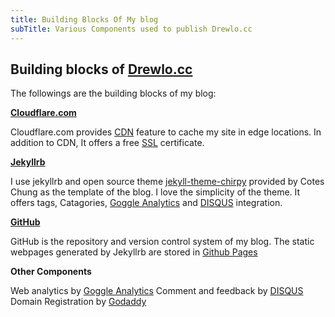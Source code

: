 ```yaml
---
title: Building Blocks Of My blog
subTitle: Various Components used to publish Drewlo.cc
---
```


## Building blocks of [Drewlo.cc](https://Drewlo.cc)

The followings are the building blocks of my blog:

__[Cloudflare.com](https://www.cloudflare.com/)__

Cloudflare.com provides [CDN](https://www.cloudflare.com/cdn/) feature to cache my site in edge locations. In addition to CDN, It offers a free [SSL](https://www.cloudflare.com/ssl/) certificate. 

__[Jekyllrb](https://jekyllrb.com)__

I use jekyllrb and open source theme [jekyll-theme-chirpy](https://github.com/cotes2020/jekyll-theme-chirpy) provided by Cotes Chung as the template of the blog. I love the simplicity of the theme.  It offers tags, Catagories, [Goggle Analytics](https://analytics.google.com) and [DISQUS](https://disqus.com/) integration. 

__[GitHub](https://github.com/andrewlo1011)__

GitHub is the repository and version control system of my blog. The static webpages generated by Jekyllrb are stored in [Github Pages](https://pages.github.com/)

__Other Components__

Web analytics by [Goggle Analytics](https://analytics.google.com)
Comment and feedback by [DISQUS](https://disqus.com/)
Domain Registration by [Godaddy](https://godaddy.com)
